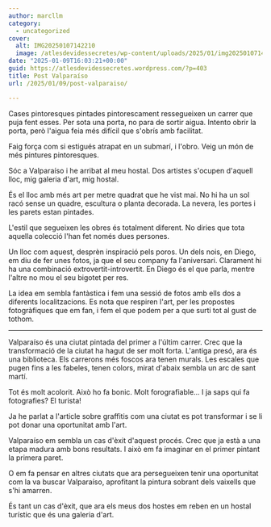 ```yaml
---
author: marcllm
category:
  - uncategorized
cover:
  alt: IMG20250107142210
  image: /atlesdevidessecretes/wp-content/uploads/2025/01/img20250107142210.jpg
date: "2025-01-09T16:03:21+00:00"
guid: https://atlesdevidessecretes.wordpress.com/?p=403
title: Post Valparaíso
url: /2025/01/09/post-valparaiso/

---
```

Cases pintoresques pintades pintorescament ressegueixen un carrer que puja fent esses. Per sota una porta, no para de sortir aigua. Intento obrir la porta, però l'aigua feia més difícil que s'obrís amb facilitat.

Faig força com si estigués atrapat en un submarí, i l'obro. Veig un món de més pintures pintoresques.

Sóc a Valparaíso i he arribat al meu hostal. Dos artistes s'ocupen d'aquell lloc, mig galeria d'art, mig hostal.

És el lloc amb més art per metre quadrat que he vist mai. No hi ha un sol racó sense un quadre, escultura o planta decorada. La nevera, les portes i les parets estan pintades.

L'estil que segueixen les obres és totalment diferent. No diries que tota aquella colecció l'han fet només dues persones.

Un lloc com aquest, desprèn inspiració pels poros. Un dels nois, en Diego, em diu de fer unes fotos, ja que el seu company fa l'aniversari. Clarament hi ha una combinació extrovertit-introvertit. En Diego és el que parla, mentre l'altre no mou el seu bigotet per res.

La idea em sembla fantàstica i fem una sessió de fotos amb ells dos a diferents localitzacions. Es nota que respiren l'art, per les propostes fotogràfiques que em fan, i fem el que podem per a que surti tot al gust de tothom.

* * *

Valparaíso és una ciutat pintada del primer a l'últim carrer. Crec que la transformació de la ciutat ha hagut de ser molt forta. L'antiga presó, ara és una biblioteca. Els carrerons més foscos ara tenen murals. Les escales que pugen fins a les fabeles, tenen colors, mirat d'abaix sembla un arc de sant martí.

Tot és molt acolorit. Això ho fa bonic. Molt forografiable... I ja saps qui fa fotografies? El turista!

Ja he parlat a l'article sobre graffitis com una ciutat es pot transformar i se li pot donar una oportunitat amb l'art.

Valparaíso em sembla un cas d'èxit d'aquest procés. Crec que ja està a una etapa madura amb bons resultats. I això em fa imaginar en el primer pintant la primera paret.

O em fa pensar en altres ciutats que ara persegueixen tenir una oportunitat com la va buscar Valparaíso, aprofitant la pintura sobrant dels vaixells que s'hi amarren.

És tant un cas d'èxit, que ara els meus dos hostes em reben en un hostal turístic que és una galeria d'art.
